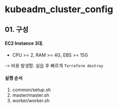 # kubeadm_cluster_config

## 01. 구성

#### EC2 Instance 3대.
* CPU >= 2, RAM >= 4G, EBS >= 15G

-> 비용 발생함. 실습 후 빠르게 ```Terraform destroy```

#### 실행 순서
1. common/setup.sh
2. master/master.sh
3. worker/worker.sh
